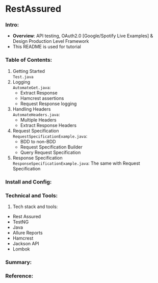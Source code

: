 # RestAssured  
### Intro:  
- **Overview**: API testing, OAuth2.0 [Google/Spotify Live Examples] & Design Production Level Framework  
- This README is used for tutorial 
### Table of Contents:  
1. Getting Started  
```Test.java```
2. Logging  
```AutomateGet.java```:  
    - Extract Response
    - Hamcrest assertions
    - Request Response logging
3. Handling Headers  
   ```AutomateHeaders.java```:
    - Multiple Headers
    - Extract Response Headers
4. Request Specification  
   ```RequestSpecificationExample.java```:
   - BDD to non-BDD
   - Request Specification Builder
   - Query Request Specification
5. Response Specification  
   ```ResponseSpecificationExample.java```: The same with   Request Specification
### Install and Config:  
### Technical and Tools:
1. Tech stack and tools:
* Rest Assured
* TestNG  
* Java  
* Allure Reports  
* Hamcrest  
* Jackson API  
* Lombok  
### Summary:  
### Reference:  


